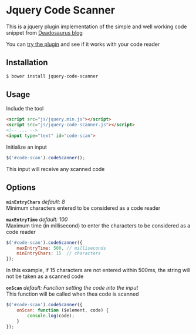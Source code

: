 # Jquery Code Scanner

This is a jquery plugin implementation of the simple and well working code snippet from [Deadosaurus blog](http://www.deadosaurus.com/detect-a-usb-barcode-scanner-with-javascript/)

You can [try the plugin](http://cscan.gprod.net) and see if it works with your code reader

## Installation

```bash
$ bower install jquery-code-scanner
```

## Usage

Include the tool

```html
<script src="js/jquery.min.js"></script>
<script src="js/jquery-code-scanner.js"></script>
<!-- ... -->
<input type="text" id="code-scan">
```

Initialize an input

```javascript
$('#code-scan').codeScanner();
```

This input will receive any scanned code

## Options

**`minEntryChars`** _default: 8_  
Minimum characters entered to be considered as a code reader

**`maxEntryTime`** _default: 100_  
Maximum time (in millisecond) to enter the characters to be considered as a code reader

```javascript
$('#code-scan').codeScanner({
    maxEntryTime: 500, // milliseconds
    minEntryChars: 15  // characters
});
```

In this example, if 15 characters are not entered within 500ms, the string will not be taken as a scanned code

**`onScan`** _default: Function setting the code into the input_  
This function will be called when thea code is scanned

```javascript
$('#code-scan').codeScanner({
    onScan: function ($element, code) {
        console.log(code);
    }
});
```
